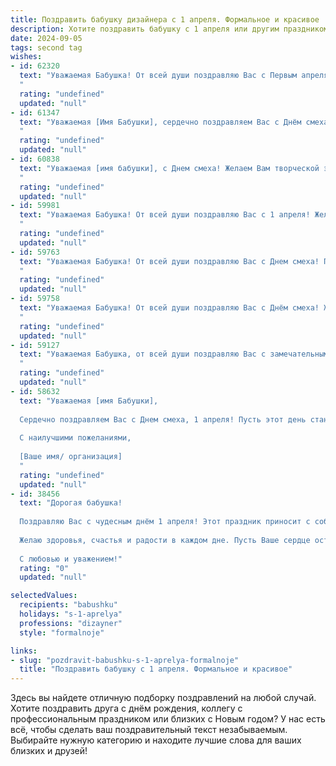 ```yaml
---
title: Поздравить бабушку дизайнера с 1 апреля. Формальное и красивое
description: Хотите поздравить бабушку с 1 апреля или другим праздником? Наш ИИ создаст незабываемое поздравление, а вы обязательно выделитесь среди других.  
date: 2024-09-05
tags: second tag
wishes:
- id: 62320
  text: "Уважаемая Бабушка! От всей души поздравляю Вас с Первым апреля! Желаю Вам творческого вдохновения, ярких идей и успехов в Вашей работе дизайнера. Пусть этот день принесет Вам улыбки, радость и много приятных моментов!
  "
  rating: "undefined"
  updated: "null"
- id: 61347
  text: "Уважаемая [Имя Бабушки], сердечно поздравляем Вас с Днём смеха! Желаем Вам всегда оставаться такой же яркой, креативной и талантливой, как Ваш талант дизайнера. Пусть Ваша жизнь будет наполнена вдохновением, позитивными эмоциями и радостными событиями!
  "
  rating: "undefined"
  updated: "null"
- id: 60838
  text: "Уважаемая [имя бабушки], с Днем смеха! Желаем Вам творческой энергии, ярких идей и новых вдохновляющих проектов. Пусть каждый день будет полон красок, как Ваши дизайнерские работы. Счастья, здоровья и праздничного настроения!
  "
  rating: "undefined"
  updated: "null"
- id: 59981
  text: "Уважаемая Бабушка! От всей души поздравляю Вас с 1 апреля! Желаю Вам ярких красок в жизни, вдохновения и творческих успехов в Вашей профессии дизайнера.
  "
  rating: "undefined"
  updated: "null"
- id: 59763
  text: "Уважаемая Бабушка! От всей души поздравляю Вас с Днем смеха! Пусть этот день принесет Вам массу радости, улыбок и приятных моментов. Желаю Вам крепкого здоровья, творческих успехов и ярких красок в Вашей жизни, которой Вы так талантливо украшаете мир своим дизайнерским мастерством.
  "
  rating: "undefined"
  updated: "null"
- id: 59758
  text: "Уважаемая Бабушка! От всей души поздравляю Вас с Днём смеха! Желаю Вам ярких красок, творческого вдохновения, безграничной фантазии и всегда прекрасного настроения, как у настоящего дизайнера! Пусть этот день принесет Вам много радости, улыбок и приятных сюрпризов!
  "
  rating: "undefined"
  updated: "null"
- id: 59127
  text: "Уважаемая Бабушка, от всей души поздравляю Вас с замечательным праздником 1 апреля! Желаю Вам творческих вдохновений, яркой палитры жизни и неиссякаемой энергии для воплощения всех Ваших дизайнерских идей!
  "
  rating: "undefined"
  updated: "null"
- id: 58632
  text: "Уважаемая [имя Бабушки],
  
  Сердечно поздравляем Вас с Днем смеха, 1 апреля! Пусть этот день станет ярким и наполненным радостью, смехом и приятными моментами. Желаем Вам неисчерпаемого вдохновения, творческих успехов и  всего самого доброго!
  
  С наилучшими пожеланиями,
  
  [Ваше имя/ организация]
  "
  rating: "undefined"
  updated: "null"
- id: 38456
  text: "Дорогая бабушка!
  
  Поздравляю Вас с чудесным днём 1 апреля! Этот праздник приносит с собой радость, улыбки и немного веселья. Ваша креативность и талант как дизайнера всегда вдохновляют и радуют нас. Пусть Ваши идеи и проекты продолжают процветать, наполняя мир красотой и гармонией.
  
  Желаю здоровья, счастья и радости в каждом дне. Пусть Ваше сердце остается молодым, а улыбка — искренней и яркой.
  
  С любовью и уважением!"
  rating: "0"
  updated: "null"

selectedValues:
  recipients: "babushku"
  holidays: "s-1-aprelya"
  professions: "dizayner"
  style: "formalnoje"

links:
- slug: "pozdravit-babushku-s-1-aprelya-formalnoje"
  title: "Поздравить бабушку с 1 апреля. Формальное и красивое"
---
```


Здесь вы найдете отличную подборку поздравлений на любой случай. 
Хотите поздравить друга с днём рождения, коллегу с профессиональным праздником или близких с Новым годом? У нас есть всё, чтобы сделать ваш поздравительный текст незабываемым. Выбирайте нужную категорию и находите лучшие слова для ваших близких и друзей!
